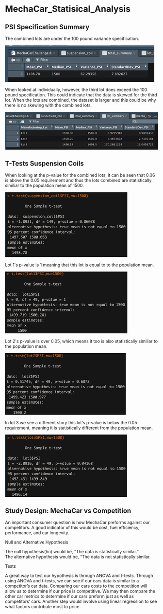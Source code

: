 # MechaCar_Statisical_Analysis

## PSI Specification Summary

The combined lots are under the 100 pound variance specification.

![](https://github.com/TannerOrmanoski/MechaCar_Statisical_Analysis/blob/main/Screen%20Shot%202022-06-14%20at%207.36.24%20PM.png)

When looked at individually, however, the third lot does exceed the 100 pound specification. This could indicate that the data is skewed for the third lot. When the lots are combined, the dataset is larger and this could be why there is no skewing with the combined lots.

![](https://github.com/TannerOrmanoski/MechaCar_Statisical_Analysis/blob/main/Screen%20Shot%202022-06-14%20at%207.36.40%20PM.png)

## T-Tests Suspension Coils

When looking at the p-value for the combined lots, it can be seen that 0.06 is above the 0.05 requirement and thus the lots combined are statistically similiar to the population mean of 1500.

![](https://github.com/TannerOrmanoski/MechaCar_Statisical_Analysis/blob/main/Screen%20Shot%202022-06-15%20at%207.39.36%20PM.png)

Lot 1's p-value is 1 meaning that this lot is equal to to the population mean.

![](https://github.com/TannerOrmanoski/MechaCar_Statisical_Analysis/blob/main/Screen%20Shot%202022-06-15%20at%207.39.07%20PM.png)

Lot 2's p-value is over 0.05, which means it too is also statistically similiar to the population mean.

![](https://github.com/TannerOrmanoski/MechaCar_Statisical_Analysis/blob/main/Screen%20Shot%202022-06-15%20at%207.38.43%20PM.png)

In lot 3 we see a different story this lot's p-value is below the 0.05 requirement, meaning it is statistically different from the population mean.

![](https://github.com/TannerOrmanoski/MechaCar_Statisical_Analysis/blob/main/Screen%20Shot%202022-06-15%20at%207.38.24%20PM.png)

## Study Design: MechaCar vs Competition

An important consumer question is how MechaCar preforms against our competitors. A good indicator of this would be cost, fuel efficiency, performance, and car longevity. 

Null and Alternative Hypothesis 

The null hypothesis(ho) would be, “The data is statistically similar.”  
The alternative hypothesis would be, “The data is not statistically similar.  

Tests 

A great way to test our hypothesis is through ANOVA and t-tests. Through using ANOVA and t-tests, we can see if our cars data is similar to a competitor’s car data. Comparing our cars costs to the competition will allow us to determine if our price is competitive. We may then compare the other car metrics to determine if our cars preform just as well as competitors’ cars. Another step would involve using linear regression to see what factors contribute most to price.  
